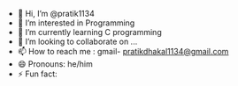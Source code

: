 - 👋 Hi, I’m @pratik1134
- 👀 I’m interested in Programming
- 🌱 I’m currently learning C programming
- 💞️ I’m looking to collaborate on ...
- 📫 How to reach me : gmail- pratikdhakal1134@gmail.com
- 😄 Pronouns: he/him
- ⚡ Fun fact: 

<!---
pratik1134/pratik1134 is a ✨ special ✨ repository because its `README.md` (this file) appears on your GitHub profile.
You can click the Preview link to take a look at your changes.
--->
